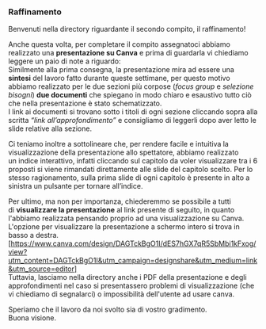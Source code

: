 ### Raffinamento

Benvenuti nella directory riguardante il secondo compito, il raffinamento!  
  
Anche questa volta, per completare il compito assegnatoci abbiamo realizzato una **presentazione su Canva** e prima di guardarla vi chiediamo leggere un paio di note a riguardo:  
Similmente alla prima consegna, la presentazione mira ad essere una **sintesi** del lavoro fatto durante queste settimane, per questo motivo abbiamo realizzato per le due sezioni più corpose 
(*focus group* e *selezione bisogni*) **due documenti** che spiegano in modo chiaro e esaustivo tutto ciò che nella presentazione è stato schematizzato.   
I link ai documenti si trovano sotto i titoli di ogni sezione cliccando sopra alla scritta *“link all’approfondimento”* e consigliamo di leggerli dopo aver letto le slide relative alla sezione.     
  
Ci teniamo inoltre a sottolineare che, per rendere facile e intuitiva la visualizzazione della presentazione allo spettatore, abbiamo realizzato un indice interattivo, 
infatti cliccando sul capitolo da voler visualizzare tra i 6 proposti si viene rimandati direttamente alle slide del capitolo scelto.  Per lo stesso ragionamento, sulla prima slide di ogni capitolo è presente in alto a sinistra un pulsante per tornare all’indice.  
  
Per ultimo, ma non per importanza, chiederemmo se possibile a tutti di **visualizzare la presentazione** al link presente di seguito, in quanto l'abbiamo realizzata pensando proprio ad una visualizzazione su Canva. 
L'opzione per visualizzare la presentazione a schermo intero si trova in basso a destra.   
[https://www.canva.com/design/DAGTckBgO1I/dES7hGX7qR5SbMbi1kFxog/view?utm_content=DAGTckBgO1I&utm_campaign=designshare&utm_medium=link&utm_source=editor]  
Tuttavia, lasciamo nella directory anche i PDF della presentazione e degli approfondimenti nel caso si presentassero problemi di visualizzazione (che vi chiediamo di segnalarci) o impossibilità dell'utente ad usare canva.  
  
Speriamo che il lavoro da noi svolto sia di vostro gradimento.   
Buona visione.
